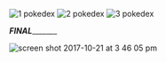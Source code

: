 ![1 pokedex](https://user-images.githubusercontent.com/29441324/31855974-0774d7ec-b66b-11e7-903b-248a127e44bc.png)
![2 pokedex](https://user-images.githubusercontent.com/29441324/31855975-093d2f0c-b66b-11e7-8772-15601af56865.png)
![3 pokedex](https://user-images.githubusercontent.com/29441324/31855976-0aa25368-b66b-11e7-941c-77f611236b6e.png)


_________________________________FINAL________________________________________


![screen shot 2017-10-21 at 3 46 05 pm](https://user-images.githubusercontent.com/29441324/31856485-02ca7772-b677-11e7-9d97-ff8a1c35431f.png)
